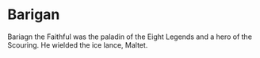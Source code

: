 # Barigan

Bariagn the Faithful was the paladin of the Eight Legends and a hero of the Scouring.
He wielded the ice lance, Maltet.
